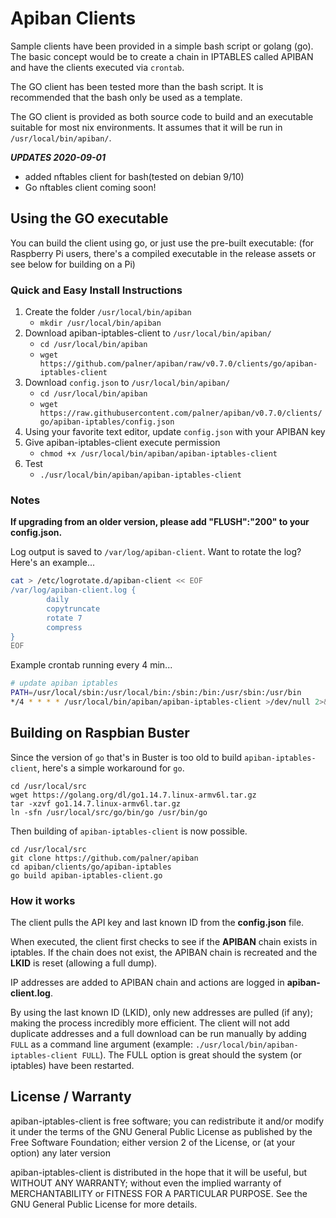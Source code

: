 # Apiban Clients #

Sample clients have been provided in a simple bash script or golang (go). The basic concept would be to create a chain in IPTABLES called APIBAN and have the clients executed via `crontab`.

The GO client has been tested more than the bash script. It is recommended that the bash only be used as a template.

The GO client is provided as both source code to build and an executable suitable for most nix environments. It assumes that it will be run in `/usr/local/bin/apiban/`.

_**UPDATES 2020-09-01**_

* added nftables client for bash(tested on debian 9/10)
* Go nftables client coming soon!

## Using the GO executable ##

You can build the client using go, or just use the pre-built executable: (for Raspberry Pi users, there's a compiled executable in the release assets or see below for building on a Pi)

### Quick and Easy Install Instructions ###

1. Create the folder `/usr/local/bin/apiban`
    * `mkdir /usr/local/bin/apiban`
2. Download apiban-iptables-client to `/usr/local/bin/apiban/`
    * `cd /usr/local/bin/apiban`
    * `wget https://github.com/palner/apiban/raw/v0.7.0/clients/go/apiban-iptables-client`
3. Download `config.json` to `/usr/local/bin/apiban/`
    * `cd /usr/local/bin/apiban`
    * `wget https://raw.githubusercontent.com/palner/apiban/v0.7.0/clients/go/apiban-iptables/config.json`
4. Using your favorite text editor, update `config.json` with your APIBAN key
5. Give apiban-iptables-client execute permission
    * `chmod +x /usr/local/bin/apiban/apiban-iptables-client`
6. Test
    * `./usr/local/bin/apiban/apiban-iptables-client`

### Notes ###

**If upgrading from an older version, please add "FLUSH":"200" to your config.json.**

Log output is saved to `/var/log/apiban-client`. Want to rotate the log? Here's an example...

```bash
cat > /etc/logrotate.d/apiban-client << EOF
/var/log/apiban-client.log {
        daily
        copytruncate
        rotate 7
        compress
}
EOF
```

Example crontab running every 4 min...

```bash
# update apiban iptables
PATH=/usr/local/sbin:/usr/local/bin:/sbin:/bin:/usr/sbin:/usr/bin
*/4 * * * * /usr/local/bin/apiban/apiban-iptables-client >/dev/null 2>&1
```

## Building on Raspbian Buster ##

Since the version of `go` that's in Buster is too old to build `apiban-iptables-client`, here's a simple workaround for `go`.

```
cd /usr/local/src
wget https://golang.org/dl/go1.14.7.linux-armv6l.tar.gz
tar -xzvf go1.14.7.linux-armv6l.tar.gz
ln -sfn /usr/local/src/go/bin/go /usr/bin/go
```

Then building of `apiban-iptables-client` is now possible.

```
cd /usr/local/src
git clone https://github.com/palner/apiban
cd apiban/clients/go/apiban-iptables
go build apiban-iptables-client.go
```

### How it works ###

The client pulls the API key and last known ID from the **config.json** file.

When executed, the client first checks to see if the **APIBAN** chain exists in iptables. If the chain does not exist, the APIBAN chain is recreated and the **LKID** is reset (allowing a full dump).

IP addresses are added to APIBAN chain and actions are logged in **apiban-client.log**.

By using the last known ID (LKID), only new addresses are pulled (if any); making the process incredibly more efficient. The client will not add duplicate addresses and a full download can be run manually by adding `FULL` as a command line argument (example: `./usr/local/bin/apiban-iptables-client FULL`). The FULL option is great should the system (or iptables) have been restarted.

## License / Warranty ##

apiban-iptables-client is free software; you can redistribute it and/or modify it under the terms of the GNU General Public License as published by the Free Software Foundation; either version 2 of the License, or (at your option) any later version

apiban-iptables-client is distributed in the hope that it will be useful, but WITHOUT ANY WARRANTY; without even the implied warranty of MERCHANTABILITY or FITNESS FOR A PARTICULAR PURPOSE. See the GNU General Public License for more details.
